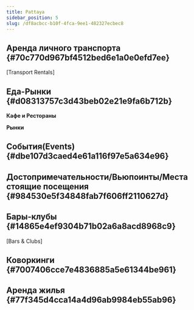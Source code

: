 ```yaml
---
title: Pattaya
sidebar_position: 5
slug: /df8acbcc-b10f-4fca-9ee1-482327ecbec8
---
```




## Аренда личного транспорта {#70c770d967bf4512bed6e1a0e0efd7ee}


[Transport Rentals]


## Еда-Рынки {#d08313757c3d43beb02e21e9fa6b712b}


**Кафе и Рестораны**


**Рынки**


## События(Events) {#dbe107d3caed4e61a116f97e5a634e96}


## Достопримечательности/Вьюпоинты/Места стоящие посещения {#984530e5f34848fab7f606ff2110627d}


## Бары-клубы {#14865e4ef9304b71b02a6a8acd8968c9}


[Bars & Clubs]


## Коворкинги {#7007406cce7e4836885a5e61344be961}


## Аренда жилья {#77f345d4cca14a4d96ab9984eb55ab96}

